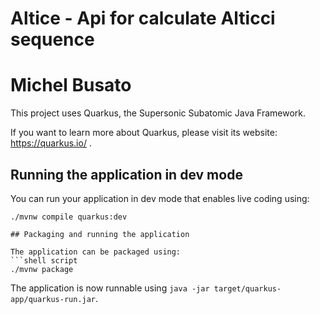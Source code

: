 # Altice - Api for calculate Alticci sequence
# Michel Busato

This project uses Quarkus, the Supersonic Subatomic Java Framework.

If you want to learn more about Quarkus, please visit its website: https://quarkus.io/ .

## Running the application in dev mode

You can run your application in dev mode that enables live coding using:
```shell script
./mvnw compile quarkus:dev

## Packaging and running the application

The application can be packaged using:
```shell script
./mvnw package
```
The application is now runnable using `java -jar target/quarkus-app/quarkus-run.jar`.

